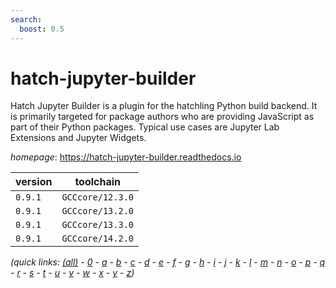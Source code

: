 ```yaml
---
search:
  boost: 0.5
---
```

# hatch-jupyter-builder

Hatch Jupyter Builder is a plugin for the hatchling Python build backend. It is primarily targeted for package authors who are providing JavaScript as part of their Python packages. Typical use cases are Jupyter Lab Extensions and Jupyter Widgets.

*homepage*: <https://hatch-jupyter-builder.readthedocs.io>

version | toolchain
--------|----------
``0.9.1`` | ``GCCcore/12.3.0``
``0.9.1`` | ``GCCcore/13.2.0``
``0.9.1`` | ``GCCcore/13.3.0``
``0.9.1`` | ``GCCcore/14.2.0``


*(quick links: [(all)](../index.md) - [0](../0/index.md) - [a](../a/index.md) - [b](../b/index.md) - [c](../c/index.md) - [d](../d/index.md) - [e](../e/index.md) - [f](../f/index.md) - [g](../g/index.md) - [h](../h/index.md) - [i](../i/index.md) - [j](../j/index.md) - [k](../k/index.md) - [l](../l/index.md) - [m](../m/index.md) - [n](../n/index.md) - [o](../o/index.md) - [p](../p/index.md) - [q](../q/index.md) - [r](../r/index.md) - [s](../s/index.md) - [t](../t/index.md) - [u](../u/index.md) - [v](../v/index.md) - [w](../w/index.md) - [x](../x/index.md) - [y](../y/index.md) - [z](../z/index.md))*

